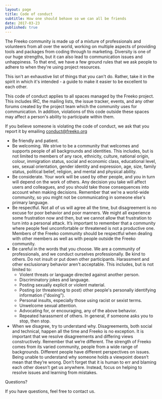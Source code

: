 ```yaml
---
layout: page
title: Code of conduct
subtitle: How one should behave so we can all be friends
date: 2017-03-23
published: true
---
```


The Freeko community is made up of a mixture of professionals and volunteers from all over the world, working on multiple aspects of providing tools and packages from coding through to marketing. Diversity is one of our huge strengths, but it can also lead to communication issues and unhappiness. To that end, we have a few ground rules that we ask people to adhere to when they're using project resources.

This isn't an exhaustive list of things that you can't do. Rather, take it in the spirit in which it's intended - a guide to make it easier to be excellent to each other.

This code of conduct applies to all spaces managed by the Freeko project. This includes IRC, the mailing lists, the issue tracker,  events, and any other forums created by the project team which the community uses for communication. In addition, violations of this code outside these spaces may affect a person's ability to participate within them.

If you believe someone is violating the code of conduct, we ask that you report it by emailing conduct@freeko.org

* Be friendly and patient.
* Be welcoming. We strive to be a community that welcomes and supports people of all backgrounds and identities. This includes, but is not limited to members of any race, ethnicity, culture, national origin, colour, immigration status, social and economic class, educational level, sex, sexual orientation, gender identity and expression, age, size, family status, political belief, religion, and mental and physical ability.
* Be considerate. Your work will be used by other people, and you in turn will depend on the work of others. Any decision you take will affect users and colleagues, and you should take those consequences into account when making decisions. Remember that we're a world-wide community, so you might not be communicating in someone else's primary language.
* Be respectful. Not all of us will agree all the time, but disagreement is no excuse for poor behavior and poor manners. We might all experience some frustration now and then, but we cannot allow that frustration to turn into a personal attack. It’s important to remember that a community where people feel uncomfortable or threatened is not a productive one. Members of the Freeko community should be respectful when dealing with other members as well as with people outside the Freeko community.
* Be careful in the words that you choose. We are a community of professionals, and we conduct ourselves professionally. Be kind to others. Do not insult or put down other participants. Harassment and other exclusionary behavior aren't acceptable. This includes, but is not limited to:
	* Violent threats or language directed against another person.
	* Discriminatory jokes and language.
	* Posting sexually explicit or violent material.
	* Posting (or threatening to post) other people's personally identifying information ("doxing").
	* Personal insults, especially those using racist or sexist terms.
	* Unwelcome sexual attention.
	* Advocating for, or encouraging, any of the above behavior.
	* Repeated harassment of others. In general, if someone asks you to stop, then stop.
* When we disagree, try to understand why. Disagreements, both social and technical, happen all the time and Freeko is no exception. It is important that we resolve disagreements and differing views constructively. Remember that we’re different. The strength of Freeko comes from its varied community, people from a wide range of backgrounds. Different people have different perspectives on issues. Being unable to understand why someone holds a viewpoint doesn’t mean that they’re wrong. Don’t forget that it is human to err and blaming each other doesn’t get us anywhere. Instead, focus on helping to resolve issues and learning from mistakes.

Questions?

If you have questions, feel free to contact us.


